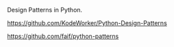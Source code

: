 Design Patterns in Python.

https://github.com/KodeWorker/Python-Design-Patterns

https://github.com/faif/python-patterns

